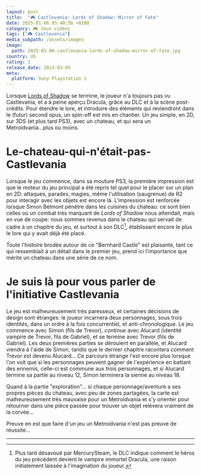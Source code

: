 ```yaml
---
layout: post
title:  "🎮 Castlevania: Lords of Shadow: Mirror of Fate"
date: 2025-01-06 05:40:56 +0100
category: 🎮 Jeux vidéos
tags: ["🎮 Castlevania"]
media_subpath: /assets/images
image:
  path: 2025-01-06-castlevania-lords-of-shadow-mirror-of-fate.jpg
country: US
rating: 2
release_date: 2013-03-05
meta:
  platform: Sony Playstation 3
---
```


Lorsque [Lords of Shadow](/posts/castlevania-lords-of-shadow/) se termine, le joueur n'a toujours pas vu Castlevania, et a à peine aperçu Dracula, grâce au DLC et à la scène post-crédits. Pour étendre le lore, et introduire des éléments qui reviendront dans le (futur) second opus, un spin-off est mis en chantier. Un jeu simple, en 2D, sur 3DS (et plus tard PS3), avec un chateau, et qui sera un Metroidvania...plus ou moins.

# Le-chateau-qui-n'était-pas-Castlevania

Lorsque le jeu commence, dans sa mouture PS3, la première impression est que le moteur du jeu principal a été repris tel quel pour le placer sur un plan en 2D: attaques, parades, magies, même l'utilisation (saugrenue) de R2 pour interagir avec les objets est encore là. L'impression est renforcée lorsque Simon Belmont pénètre dans les cuisines du chateau: ce sont bien celles où un combat très marquant de *Lords of Shadow* nous attendait, mais en vue de coupe: nous sommes revenus dans le chateau qui servait de cadre à un chapitre du jeu, et surtout à son DLC[^1], établissant encore le plus le lore qui y avait déjà été placé.

Toute l'histoire brodée autour de ce "Bernhard Castle" est plaisante, tant ce qui ressemblait à un détail dans le premier jeu, prend ici l'importance que mérite un chateau dans une série de ce nom.

# Je suis là pour vous parler de l'initiative Castlevania

Le jeu est malheureusement très paresseux, et certaines décisions de design sont étranges: le joueur incarnera deux personnages, sous trois identités, dans un ordre à la fois concurrentiel, et anti-chronologique. Le jeu commence avec Simon (fils de Trevor), continue avec Alucard (identité vampire de Trevor, fils de Gabriel), et se termine avec Trevor (fils de Gabriel). Les deux premières parties se déroulent en parallèle, et Alucard viendra à l'aide de Simon, tandis que le dernier chapitre racontera comment Trevor est devenu Alucard... Ce parcours étrange l'est encore plus lorsque l'on voit que si les personnages peuvent gagner de l'expérience en battant des ennemis, celle-ci est commune aux trois personnages, et si Alucard termine sa partie au niveau 12, Simon terminera la sienne au niveau 18.

Quand à la partie "exploration"... si chaque personnage/aventure a ses propres pièces du chateau, avec peu de zones partagées, la carte est malheureusement très mauvaise pour un Metroidvania et s'y orienter pour retourner dans une pièce passée pour trouver un objet relèvera vraiment de la corvée...

Preuve en est que faire d'un jeu un Metroidvania n'est pas preuve de réussite...

* * *
[^1]: Plus tard désavoué par MercurySteam, le DLC indique comment le héros du jeu précédent devient le vampire immortel Dracula, une raison initialement laissée à l'imagination du joueur.
